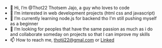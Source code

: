 - 👋 Hi, I’m @Thot22 Thotsem Jajo, a guy who loves to code
- 👀 I’m interested in web development projects (html css and javascript)
- 🌱 I’m currently learning node.js for backend tho I'm still pushing myself as a beginner
- 💞️ I’m looking for peoples that have the same passion as much as i do and collaborate someday on projects so that I can improve my skills
- 📫 How to reach me, thotjj22@gmal.com or [Linked](https://www.linkedin.com/in/thotsem-jajo-30909a244/)

<!---
Thot22/Thot22 is a ✨ special ✨ repository because its `README.md` (this file) appears on your GitHub profile.
You can click the Preview link to take a look at your changes.
--->
